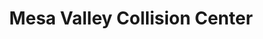 ---
title: "Mesa Valley Collision Center"
url: /mesa/mesa-valley-collision-center/
shop: Autowerkstatt
---